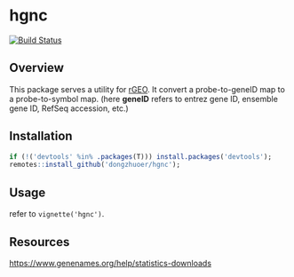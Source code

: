 # hgnc
[![Build Status](https://travis-ci.com/dongzhuoer/hgnc.svg?branch=master)](https://travis-ci.com/dongzhuoer/hgnc)

## Overview

This package serves a utility for [rGEO](https://github.com/dongzhuoer/rGEO). 
    It convert a probe-to-geneID map to a probe-to-symbol map. (here **geneID** 
    refers to entrez gene ID, ensemble gene ID, RefSeq accession, etc.)


## Installation

```r
if (!('devtools' %in% .packages(T))) install.packages('devtools');
remotes::install_github('dongzhuoer/hgnc');
```

## Usage

refer to `vignette('hgnc')`.

## Resources

https://www.genenames.org/help/statistics-downloads
